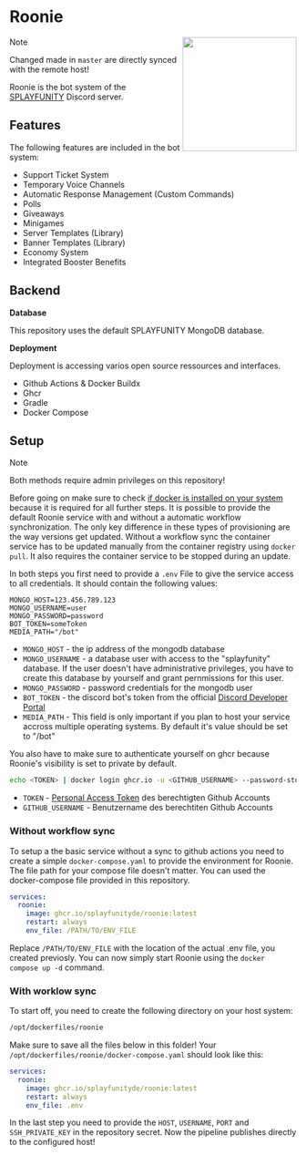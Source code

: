 # Roonie

<img align="right" src="https://avatars.githubusercontent.com/u/108355696?s=200&v=4" height="200" width="200">

> [!Note]
> Changed made in `master` are directly synced with the remote host!

Roonie is the bot system of the [SPLAYFUNITY](https://splayfer.de) Discord server.

## Features
The following features are included in the bot system:
- Support Ticket System
- Temporary Voice Channels
- Automatic Response Management (Custom Commands)
- Polls
- Giveaways
- Minigames
- Server Templates (Library)
- Banner Templates (Library)
- Economy System
- Integrated Booster Benefits

## Backend
**Database**

This repository uses the default SPLAYFUNITY MongoDB database.


**Deployment**

Deployment is accessing varios open source ressources and interfaces.
- Github Actions & Docker Buildx
- Ghcr
- Gradle
- Docker Compose

## Setup
> [!Note]
> Both methods require admin privileges on this repository!

Before going on make sure to check [if docker is installed on your system](https://www.docker.com/blog/how-to-check-docker-version/) because it is required for all further steps.
It is possible to provide the default Roonie service with and without a automatic workflow synchronization.
The only key difference in these types of provisioning are the way versions get updated. Without a workflow sync the container service has to be updated manually from the container registry using `docker pull`. It also requires the container service to be stopped during an update.

In both steps you first need to provide a `.env` File to give the service access to all credentials.
It should contain the following values:
```env
MONGO_HOST=123.456.789.123
MONGO_USERNAME=user
MONGO_PASSWORD=password
BOT_TOKEN=someToken
MEDIA_PATH="/bot"
```
- `MONGO_HOST` - the ip address of the mongodb database
- `MONGO_USERNAME` - a database user with access to the "splayfunity" database. If the user doesn't have administrative privileges, you have to create this database by yourself and grant pernmissions for this user.
- `MONGO_PASSWORD` - password credentials for the mongodb user
- `BOT_TOKEN` - the discord bot's token from the official [Discord Developer Portal](https://discord.com/developers/applications)
- `MEDIA_PATH` - This field is only important if you plan to host your service accross multiple operating systems. By default it's value should be set to "/bot"

You also have to make sure to authenticate yourself on ghcr because Roonie's visibility is set to private by default.
```bash
echo <TOKEN> | docker login ghcr.io -u <GITHUB_USERNAME> --password-stdin
```
- `TOKEN` - [Personal Access Token](https://docs.github.com/de/enterprise-cloud@latest/authentication/keeping-your-account-and-data-secure/managing-your-personal-access-tokens) des berechtigten Github Accounts
- `GITHUB_USERNAME` - Benutzername des berechtiten Github Accounts

### Without workflow sync
To setup a the basic service without a sync to github actions you need to create a simple `docker-compose.yaml` to provide the environment for Roonie.
The file path for your compose file doesn't matter. You can used the docker-compose file provided in this repository.
```yaml
services:
  roonie:
    image: ghcr.io/splayfunityde/roonie:latest
    restart: always
    env_file: /PATH/TO/ENV_FILE
```
Replace `/PATH/TO/ENV_FILE` with the location of the actual .env file, you created previosly.
You can now simply start Roonie using the `docker compose up -d` command.

### With worklow sync
To start off, you need to create the following directory on your host system:
```bash
/opt/dockerfiles/roonie
```
Make sure to save all the files below in this folder!
Your `/opt/dockerfiles/roonie/docker-compose.yaml` should look like this:
```yaml
services:
  roonie:
    image: ghcr.io/splayfunityde/roonie:latest
    restart: always
    env_file: .env
```
In the last step you need to provide the `HOST`, `USERNAME`, `PORT` and `SSH_PRIVATE_KEY` in the repository secret. Now the pipeline publishes directly to the configured host!

